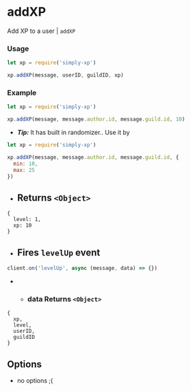 # addXP

Add XP to a user | `addXP`

### Usage

```js
let xp = require('simply-xp')

xp.addXP(message, userID, guildID, xp)
```

### Example

```js
let xp = require('simply-xp')

xp.addXP(message, message.author.id, message.guild.id, 10)
```

- **_Tip:_** It has built in randomizer.. Use it by

```js
let xp = require('simply-xp')

xp.addXP(message, message.author.id, message.guild.id, {
  min: 10,
  max: 25
})
```

- ## Returns `<Object>`

```
{
  level: 1,
  xp: 10
}
```

- ## Fires `levelUp` event

```js
client.on('levelUp', async (message, data) => {})
```

- - ### data Returns `<Object>`

```
{
  xp,
  level,
  userID,
  guildID
}
```

## Options

- no options ;(
